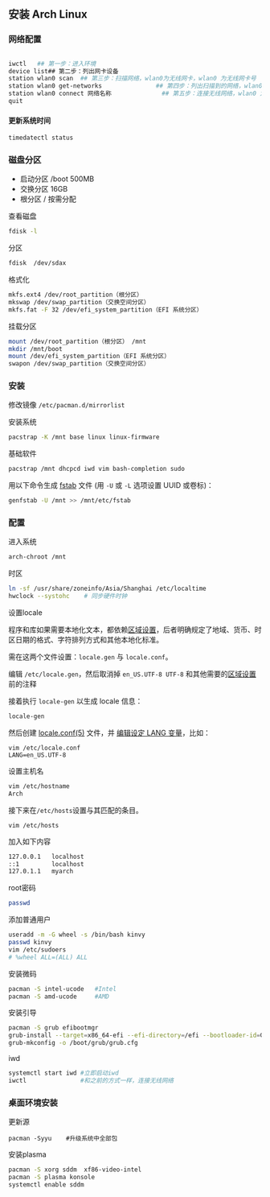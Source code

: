 ## 安装 Arch Linux



 ### 网络配置

```bash

iwctl   ## 第一步：进入环境
device list## 第二步：列出网卡设备
station wlan0 scan  ## 第三步：扫描网络，wlan0为无线网卡，wlan0 为无线网卡号
station wlan0 get-networks               ## 第四步：列出扫描到的网络，wlan0 为
station wlan0 connect 网络名称              ## 第五步：连接无线网络，wlan0 为无线网卡
quit   
```



#### 更新系统时间

```bash
timedatectl status
```



### 磁盘分区

- 启动分区 /boot   500MB
- 交换分区   16GB
- 根分区 /   按需分配

查看磁盘

```bash
fdisk -l
```

分区

```bash
fdisk  /dev/sdax
```



格式化

```bash
mkfs.ext4 /dev/root_partition（根分区）
mkswap /dev/swap_partition（交换空间分区）
mkfs.fat -F 32 /dev/efi_system_partition（EFI 系统分区）
```



挂载分区

```bash
mount /dev/root_partition（根分区） /mnt
mkdir /mnt/boot
mount /dev/efi_system_partition（EFI 系统分区）
swapon /dev/swap_partition（交换空间分区）
```



### 安装

修改镜像 `/etc/pacman.d/mirrorlist` 

安装系统

```bash
pacstrap -K /mnt base linux linux-firmware 
```

基础软件

```bash
pacstrap /mnt dhcpcd iwd vim bash-completion sudo
```



用以下命令生成 [fstab](https://wiki.archlinuxcn.org/wiki/Fstab) 文件 (用 `-U` 或 `-L` 选项设置 UUID 或卷标)：

```bash
genfstab -U /mnt >> /mnt/etc/fstab
```





### 配置

进入系统

```bash
arch-chroot /mnt
```

时区

```bash
ln -sf /usr/share/zoneinfo/Asia/Shanghai /etc/localtime
hwclock --systohc    # 同步硬件时钟
```



设置locale

程序和库如果需要本地化文本，都依赖[区域设置](https://wiki.archlinuxcn.org/wiki/Locale)，后者明确规定了地域、货币、时区日期的格式、字符排列方式和其他本地化标准。

需在这两个文件设置：`locale.gen` 与 `locale.conf`。

编辑 `/etc/locale.gen`，然后取消掉 `en_US.UTF-8 UTF-8` 和其他需要的[区域设置](https://wiki.archlinuxcn.org/wiki/Locale)前的注释

接着执行 `locale-gen` 以生成 locale 信息：

```bash
locale-gen
```

然后创建 [locale.conf(5)](https://man.archlinux.org/man/locale.conf.5) 文件，并 [编辑设定 LANG 变量](https://wiki.archlinuxcn.org/wiki/Locale#系统区域设置)，比如：

```
vim /etc/locale.conf
LANG=en_US.UTF-8
```



设置主机名

```bash
vim /etc/hostname
Arch  

```

接下来在`/etc/hosts`设置与其匹配的条目。

```
vim /etc/hosts
```

加入如下内容

```bash
127.0.0.1   localhost
::1         localhost
127.0.1.1   myarch
```



root密码

```bash
passwd 
```

添加普通用户

```bash
useradd -m -G wheel -s /bin/bash kinvy
passwd kinvy
vim /etc/sudoers
# %wheel ALL=(ALL) ALL
```



安装微码

```bash
pacman -S intel-ucode   #Intel
pacman -S amd-ucode     #AMD
```

安装引导

```bash
pacman -S grub efibootmgr   
grub-install --target=x86_64-efi --efi-directory=/efi --bootloader-id=GRUB
grub-mkconfig -o /boot/grub/grub.cfg
```

iwd 

```bash
systemctl start iwd #立即启动iwd
iwctl               #和之前的方式一样，连接无线网络
```





### 桌面环境安装

更新源

```
pacman -Syyu    #升级系统中全部包
```

安装plasma

```bash
pacman -S xorg sddm  xf86-video-intel
pacman -S plasma konsole
systemctl enable sddm
```



